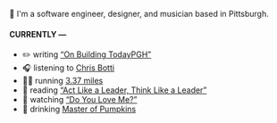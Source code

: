 👋 I'm a software engineer, designer, and musician based in Pittsburgh.

#### CURRENTLY —

* ✏️ writing [“On Building TodayPGH”](https://amoscato.com/journal/on-building-todaypgh/)
* 🎧 listening to [Chris Botti](https://www.last.fm/music/Chris+Botti/_/Silent+Night)
* 🏃‍♂️ running [3.37 miles](https://www.strava.com/activities/4508445217)
* 📘 reading [“Act Like a Leader, Think Like a Leader”](https://www.goodreads.com/book/show/21413975-act-like-a-leader-think-like-a-leader)
* 🍿 watching [“Do You Love Me?”](https://youtu.be/fn3KWM1kuAw)
* 🍺 drinking [Master of Pumpkins](https://untappd.com/user/namoscato/checkin/954066263)
